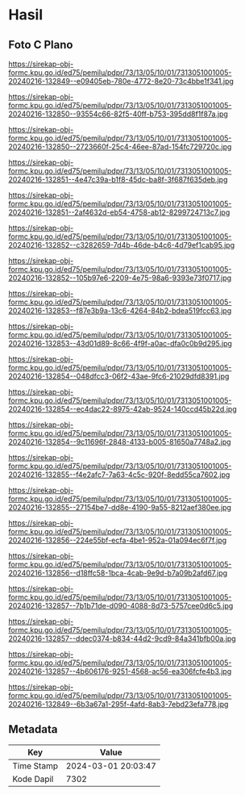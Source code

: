 # Hasil

## Foto C Plano

https://sirekap-obj-formc.kpu.go.id/ed75/pemilu/pdpr/73/13/05/10/01/7313051001005-20240216-132849--e09405eb-780e-4772-8e20-73c4bbe1f341.jpg

https://sirekap-obj-formc.kpu.go.id/ed75/pemilu/pdpr/73/13/05/10/01/7313051001005-20240216-132850--93554c66-82f5-40ff-b753-395dd8f1f87a.jpg

https://sirekap-obj-formc.kpu.go.id/ed75/pemilu/pdpr/73/13/05/10/01/7313051001005-20240216-132850--2723660f-25c4-46ee-87ad-154fc729720c.jpg

https://sirekap-obj-formc.kpu.go.id/ed75/pemilu/pdpr/73/13/05/10/01/7313051001005-20240216-132851--4e47c39a-b1f8-45dc-ba8f-3f687f635deb.jpg

https://sirekap-obj-formc.kpu.go.id/ed75/pemilu/pdpr/73/13/05/10/01/7313051001005-20240216-132851--2af4632d-eb54-4758-ab12-8299724713c7.jpg

https://sirekap-obj-formc.kpu.go.id/ed75/pemilu/pdpr/73/13/05/10/01/7313051001005-20240216-132852--c3282659-7d4b-46de-b4c6-4d79ef1cab95.jpg

https://sirekap-obj-formc.kpu.go.id/ed75/pemilu/pdpr/73/13/05/10/01/7313051001005-20240216-132852--105b97e6-2209-4e75-98a6-9393e73f0717.jpg

https://sirekap-obj-formc.kpu.go.id/ed75/pemilu/pdpr/73/13/05/10/01/7313051001005-20240216-132853--f87e3b9a-13c6-4264-84b2-bdea519fcc63.jpg

https://sirekap-obj-formc.kpu.go.id/ed75/pemilu/pdpr/73/13/05/10/01/7313051001005-20240216-132853--43d01d89-8c66-4f9f-a0ac-dfa0c0b9d295.jpg

https://sirekap-obj-formc.kpu.go.id/ed75/pemilu/pdpr/73/13/05/10/01/7313051001005-20240216-132854--048dfcc3-06f2-43ae-9fc6-21029dfd8391.jpg

https://sirekap-obj-formc.kpu.go.id/ed75/pemilu/pdpr/73/13/05/10/01/7313051001005-20240216-132854--ec4dac22-8975-42ab-9524-140ccd45b22d.jpg

https://sirekap-obj-formc.kpu.go.id/ed75/pemilu/pdpr/73/13/05/10/01/7313051001005-20240216-132854--9c11696f-2848-4133-b005-81650a7748a2.jpg

https://sirekap-obj-formc.kpu.go.id/ed75/pemilu/pdpr/73/13/05/10/01/7313051001005-20240216-132855--f4e2afc7-7a63-4c5c-920f-8edd55ca7602.jpg

https://sirekap-obj-formc.kpu.go.id/ed75/pemilu/pdpr/73/13/05/10/01/7313051001005-20240216-132855--27154be7-dd8e-4190-9a55-8212aef380ee.jpg

https://sirekap-obj-formc.kpu.go.id/ed75/pemilu/pdpr/73/13/05/10/01/7313051001005-20240216-132856--224e55bf-ecfa-4be1-952a-01a094ec6f7f.jpg

https://sirekap-obj-formc.kpu.go.id/ed75/pemilu/pdpr/73/13/05/10/01/7313051001005-20240216-132856--d18ffc58-1bca-4cab-9e9d-b7a09b2afd67.jpg

https://sirekap-obj-formc.kpu.go.id/ed75/pemilu/pdpr/73/13/05/10/01/7313051001005-20240216-132857--7b1b71de-d090-4088-8d73-5757cee0d6c5.jpg

https://sirekap-obj-formc.kpu.go.id/ed75/pemilu/pdpr/73/13/05/10/01/7313051001005-20240216-132857--ddec0374-b834-44d2-9cd9-84a341bfb00a.jpg

https://sirekap-obj-formc.kpu.go.id/ed75/pemilu/pdpr/73/13/05/10/01/7313051001005-20240216-132857--4b606176-9251-4568-ac56-ea306fcfe4b3.jpg

https://sirekap-obj-formc.kpu.go.id/ed75/pemilu/pdpr/73/13/05/10/01/7313051001005-20240216-132849--6b3a67a1-295f-4afd-8ab3-7ebd23efa778.jpg


## Metadata

| Key        | Value               |
| ---------- | ------------------- |
| Time Stamp | 2024-03-01 20:03:47 |
| Kode Dapil | 7302                |




